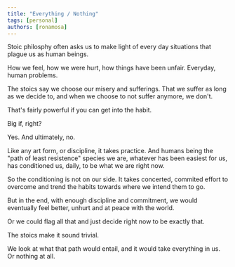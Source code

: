 ```yaml
---
title: "Everything / Nothing"
tags: [personal]
authors: [ronamosa]
---
```


Stoic philosphy often asks us to make light of every day situations that plague us as human beings.

How we feel, how we were hurt, how things have been unfair. Everyday, human problems.

The stoics say we choose our misery and sufferings. That we suffer as long as we decide to, and when we choose to not suffer anymore, we don't.

That's fairly powerful if you can get into the habit.

Big if, right?

<!--truncate-->

Yes. And ultimately, no.

Like any art form, or discipline, it takes practice. And humans being the "path of least resistence" species we are, whatever has been easiest for us, has conditioned us, daily, to be what we are right now.

So the conditioning is not on our side. It takes concerted, commited effort to overcome and trend the habits towards where we intend them to go.

But in the end, with enough discipline and commitment, we would eventually feel better, unhurt and at peace with the world.

Or we could flag all that and just decide right now to be exactly that.

The stoics make it sound trivial.

We look at what that path would entail, and it would take everything in us. Or nothing at all.
